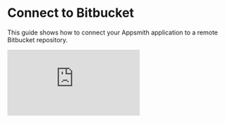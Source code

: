 # Connect to Bitbucket

This guide shows how to connect your Appsmith application to a remote Bitbucket repository.


<div style={{ position: "relative", paddingBottom: "calc(50.52% + 41px)", height: 0, width: "100%" }}>
  <iframe
    src="https://demo.arcade.software/1G22udy8fLxh2Yx6Ysps?embed"
    frameBorder="0"
    loading="lazy"
    webkitAllowFullScreen
    mozAllowFullScreen
    allowFullScreen
    allow="fullscreen"
    style={{ position: "absolute", top: 0, left: 0, width: "100%", height: "100%" }}
    title="Appsmith | Connect Data"
  />
</div>


1. Open the Appsmith app you want to connect to Git and click the **Connect Git** button on the left of the bottom bar.

2. Select **Bitbucket** as the service provider. 

<dd>
:::info
Version Control works with any Git hosting service that supports the SSH protocol and deploy keys. HTTPS Git connections are not currently supported in Appsmith.
:::

</dd>

3. Create a new Git repository if you don't already have one. The connection may fail if the repository is not empty. See [How to create a new repository / project](https://support.atlassian.com/bitbucket-cloud/docs/create-a-git-repository/)


4. After setting up an empty repository, navigate to the repository's landing page, click on the **Clone** button, select **SSH** and copy the **SSH** URL.

5. Paste the SSH URL into the **Generate SSH Key** section in Appsmith, remove the `git clone` from the URL. 

6. Click the **Generate SSH Keys** button, and unique `ECDSA 256` and `RSA 4096` keys are displayed. Choose the appropriate key based on your specific security requirements and system constraints.

7. Copy one of the keys, then navigate to your **Workspace settings**. Proceed to **SSH keys**, click on **Add SSH key**, paste the copied key, and provide a meaningful title for future reference.

8. In Appsmith, click the **Connect Git** button.

With these steps, you have successfully connected to Git.

:::caution
A user needs to have **Create** permission for application resources on the workspace to be able to connect or disconnect an app to Git. For more information, see [Create Permission](/advanced-concepts/granular-access-control/reference/permissions#create-permission).
:::


## See also

- [Git Reference](/advanced-concepts/version-control-with-git/reference/git-settings)
- [Multi environments using Git](/advanced-concepts/version-control-with-git/environments-with-git)
- [Configure CI/CD Using Bitbucket Pipelines](/advanced-concepts/version-control-with-git/cd-with-bitbucket)